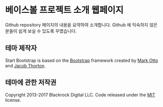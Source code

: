 # 베이스볼 프로젝트 소개 웹페이지

Github repository 페이지의 내용을 요약하여 소개합니다. Github 에 익숙하지 않은 분들이 쉽게 보실 수 있도록 꾸몄습니다.

## 테마 제작자

Start Bootstrap is based on the [Bootstrap](http://getbootstrap.com/) framework created by [Mark Otto](https://twitter.com/mdo) and [Jacob Thorton](https://twitter.com/fat).

## 테마에 관한 저작권

Copyright 2013-2017 Blackrock Digital LLC. Code released under the [MIT](https://github.com/BlackrockDigital/startbootstrap-full-width-pics/blob/gh-pages/LICENSE) license.
